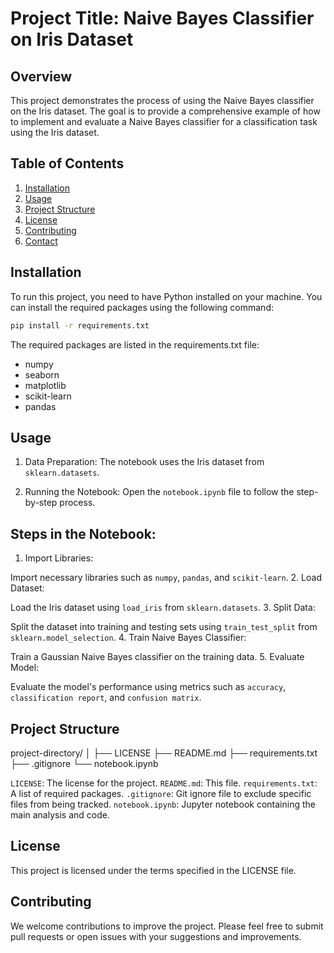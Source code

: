 # Project Title: Naive Bayes Classifier on Iris Dataset

## Overview

This project demonstrates the process of using the Naive Bayes classifier on the Iris dataset. The goal is to provide a comprehensive example of how to implement and evaluate a Naive Bayes classifier for a classification task using the Iris dataset.

## Table of Contents
1. [Installation](#installation)
2. [Usage](#usage)
3. [Project Structure](#project-structure)
4. [License](#license)
5. [Contributing](#contributing)
6. [Contact](#contact)

## Installation

To run this project, you need to have Python installed on your machine. You can install the required packages using the following command:

```sh
pip install -r requirements.txt
```
The required packages are listed in the requirements.txt file:

- numpy
- seaborn
- matplotlib
- scikit-learn
- pandas

## Usage
1. Data Preparation: The notebook uses the Iris dataset from `sklearn.datasets`.

2. Running the Notebook: Open the `notebook.ipynb` file to follow the step-by-step process.

## Steps in the Notebook:

1. Import Libraries:

Import necessary libraries such as `numpy`, `pandas`, and `scikit-learn`.
2. Load Dataset:

Load the Iris dataset using `load_iris` from `sklearn.datasets`.
3. Split Data:

Split the dataset into training and testing sets using `train_test_split` from `sklearn.model_selection`.
4. Train Naive Bayes Classifier:

Train a Gaussian Naive Bayes classifier on the training data.
5. Evaluate Model:

Evaluate the model's performance using metrics such as `accuracy`, `classification report`, and `confusion matrix`.

## Project Structure

project-directory/
│
├── LICENSE
├── README.md
├── requirements.txt
├── .gitignore
└── notebook.ipynb


`LICENSE`: The license for the project.
`README.md`: This file.
`requirements.txt`: A list of required packages.
`.gitignore`: Git ignore file to exclude specific files from being tracked.
`notebook.ipynb`: Jupyter notebook containing the main analysis and code.

## License
This project is licensed under the terms specified in the LICENSE file.

## Contributing
We welcome contributions to improve the project. Please feel free to submit pull requests or open issues with your suggestions and improvements.
